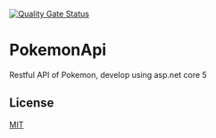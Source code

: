 [![Quality Gate Status](https://sonarcloud.io/api/project_badges/measure?project=gonmp_PokemonApi&metric=alert_status)](https://sonarcloud.io/dashboard?id=gonmp_PokemonApi)

# PokemonApi

Restful API of Pokemon, develop using asp.net core 5

## License
[MIT](https://choosealicense.com/licenses/mit/)
